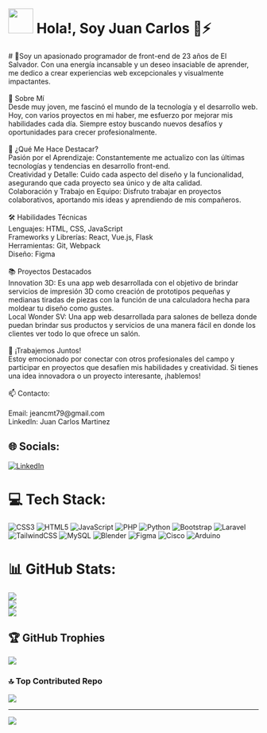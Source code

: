 <h1>
  <img src="https://i.pinimg.com/originals/00/4b/17/004b173f6e3d6843df10114e087f30a8.gif" width="50" height="50" />
  Hola!, Soy Juan Carlos 👋⚡</a>
</h1>
# 💫Soy un apasionado programador de front-end de 23 años de El Salvador. Con una energía incansable y un deseo insaciable de aprender, me dedico a crear experiencias web excepcionales y visualmente impactantes.<br><br>🚀 Sobre Mí<br>Desde muy joven, me fascinó el mundo de la tecnología y el desarrollo web. Hoy, con varios proyectos en mi haber, me esfuerzo por mejorar mis habilidades cada día. Siempre estoy buscando nuevos desafíos y oportunidades para crecer profesionalmente.<br><br>🌟 ¿Qué Me Hace Destacar?<br>Pasión por el Aprendizaje: Constantemente me actualizo con las últimas tecnologías y tendencias en desarrollo front-end.<br>Creatividad y Detalle: Cuido cada aspecto del diseño y la funcionalidad, asegurando que cada proyecto sea único y de alta calidad.<br>Colaboración y Trabajo en Equipo: Disfruto trabajar en proyectos colaborativos, aportando mis ideas y aprendiendo de mis compañeros.<br><br>🛠️ Habilidades Técnicas<br>Lenguajes: HTML, CSS, JavaScript<br>Frameworks y Librerías: React, Vue.js, Flask<br>Herramientas: Git, Webpack<br>Diseño: Figma<br><br>📚 Proyectos Destacados<br>Innovation 3D: Es una app web desarrollada con el objetivo de brindar servicios de impresión 3D como creación de prototipos pequeñas y medianas tiradas de piezas con la función de una calculadora hecha para moldear tu diseño como gustes.<br>Local Wonder SV: Una app web desarrollada para salones de belleza donde puedan brindar sus productos y servicios de una manera fácil en donde los clientes ver todo lo que ofrece un salón. <br><br>🤝 ¡Trabajemos Juntos!<br>Estoy emocionado por conectar con otros profesionales del campo y participar en proyectos que desafíen mis habilidades y creatividad. Si tienes una idea innovadora o un proyecto interesante, ¡hablemos!<br><br>📫 Contacto:<br><br>Email: jeancmt79@gmail.com<br>LinkedIn: Juan Carlos Martinez<br>


## 🌐 Socials:
[![LinkedIn](https://img.shields.io/badge/LinkedIn-%230077B5.svg?logo=linkedin&logoColor=white)](https://www.linkedin.com/in/juan-carlos-martinez5) 

# 💻 Tech Stack:
![CSS3](https://img.shields.io/badge/css3-%231572B6.svg?style=for-the-badge&logo=css3&logoColor=white) ![HTML5](https://img.shields.io/badge/html5-%23E34F26.svg?style=for-the-badge&logo=html5&logoColor=white) ![JavaScript](https://img.shields.io/badge/javascript-%23323330.svg?style=for-the-badge&logo=javascript&logoColor=%23F7DF1E) ![PHP](https://img.shields.io/badge/php-%23777BB4.svg?style=for-the-badge&logo=php&logoColor=white) ![Python](https://img.shields.io/badge/python-3670A0?style=for-the-badge&logo=python&logoColor=ffdd54) ![Bootstrap](https://img.shields.io/badge/bootstrap-%238511FA.svg?style=for-the-badge&logo=bootstrap&logoColor=white) ![Laravel](https://img.shields.io/badge/laravel-%23FF2D20.svg?style=for-the-badge&logo=laravel&logoColor=white) ![TailwindCSS](https://img.shields.io/badge/tailwindcss-%2338B2AC.svg?style=for-the-badge&logo=tailwind-css&logoColor=white) ![MySQL](https://img.shields.io/badge/mysql-4479A1.svg?style=for-the-badge&logo=mysql&logoColor=white) ![Blender](https://img.shields.io/badge/blender-%23F5792A.svg?style=for-the-badge&logo=blender&logoColor=white) ![Figma](https://img.shields.io/badge/figma-%23F24E1E.svg?style=for-the-badge&logo=figma&logoColor=white) ![Cisco](https://img.shields.io/badge/cisco-%23049fd9.svg?style=for-the-badge&logo=cisco&logoColor=black) ![Arduino](https://img.shields.io/badge/-Arduino-00979D?style=for-the-badge&logo=Arduino&logoColor=white)
# 📊 GitHub Stats:
![](https://github-readme-stats.vercel.app/api?username=Dragnel6&theme=tokyonight&hide_border=false&include_all_commits=false&count_private=false)<br/>
![](https://github-readme-streak-stats.herokuapp.com/?user=Dragnel6&theme=tokyonight&hide_border=false)<br/>
![](https://github-readme-stats.vercel.app/api/top-langs/?username=Dragnel6&theme=tokyonight&hide_border=false&include_all_commits=false&count_private=false&layout=compact)

## 🏆 GitHub Trophies
![](https://github-profile-trophy.vercel.app/?username=Dragnel6&theme=tokyonight&no-frame=false&no-bg=true&margin-w=4)

### 🔝 Top Contributed Repo
![](https://github-contributor-stats.vercel.app/api?username=Dragnel6&limit=5&theme=tokyonight&combine_all_yearly_contributions=true)

---
[![](https://visitcount.itsvg.in/api?id=Dragnel6&icon=0&color=0)](https://visitcount.itsvg.in)

<!-- Proudly created with GPRM ( https://gprm.itsvg.in ) -->
